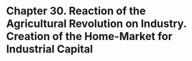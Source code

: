 # Chapter 30. Reaction of the Agricultural Revolution on Industry. Creation of the Home-Market for Industrial Capital